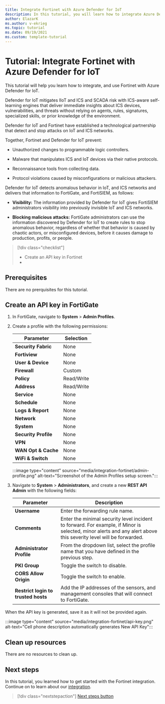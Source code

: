 ```yaml
---
title: Integrate Fortinet with Azure Defender for IoT
description: In this tutorial, you will learn how to integrate Azure Defender for IoT with Fortinet.
author: ElazarK
ms.author: v-ekrieg
ms.topic: tutorial
ms.date: 09/19/2021
ms.custom: template-tutorial
---
```


# Tutorial: Integrate Fortinet with Azure Defender for IoT

This tutorial will help you learn how to integrate, and use Fortinet with Azure Defender for IoT.

Defender for IoT mitigates IIoT and ICS and SCADA risk with ICS-aware self-learning engines that deliver immediate insights about ICS devices, vulnerabilities, and threats without relying on agents, rules, signatures, specialized skills, or prior knowledge of the environment.

Defender for IoT and Fortinet have established a technological partnership that detect and stop attacks on IoT and ICS networks.

Together, Fortinet and Defender for IoT prevent:

- Unauthorized changes to programmable logic controllers.

- Malware that manipulates ICS and IoT devices via their native protocols.

- Reconnaissance tools from collecting data.

- Protocol violations caused by misconfigurations or malicious attackers.

Defender for IoT detects anomalous behavior in IoT, and ICS networks and delivers that information to FortiGate, and FortiSIEM, as follows:

- **Visibility:** The information provided by Defender for IoT gives FortiSIEM administrators visibility into previously invisible IoT and ICS networks.

- **Blocking malicious attacks:** FortiGate administrators can use the information discovered by Defender for IoT to create rules to stop anomalous behavior, regardless of whether that behavior is caused by chaotic actors, or misconfigured devices, before it causes damage to production, profits, or people.

> [!div class="checklist"]
> - Create an API key in Fortinet
> - 

## Prerequisites

There are no prerquisites for this tutorial.

## Create an API key in FortiGate

1. In FortiGate, navigate to **System** > **Admin Profiles**.

1. Create a profile with the following permissions:

    | Parameter | Selection |
    |--|--|
    | **Security Fabric** | None |
    | **Fortiview** | None |
    | **User & Device** | None |
    | **Firewall** | Custom |
    | **Policy** | Read/Write |
    | **Address** | Read/Write  |
    | **Service** | None |
    | **Schedule** | None |
    | **Logs & Report** | None |
    | **Network** | None |
    | **System** | None |
    | **Security Profile** | None |
    | **VPN** | None |
    | **WAN Opt & Cache** | None |
    | **WiFi & Switch** | None |

    :::image type="content" source="media/integration-fortinet/admin-profile.png" alt-text="Screenshot of the Admin Profiles setup screen.":::

1. Navigate to **System** > **Administrators**, and create a new **REST API Admin** with the following fields:

    | Parameter | Description |
    | --------- | ----------- |
    | **Username** | Enter the forwarding rule name. |
    | **Comments** | Enter the minimal security level incident to forward. For example, if Minor is selected, minor alerts and any alert above this severity level will be forwarded. |
    | **Administrator Profile** | From the dropdown list, select the profile name that you have defined in the previous step. |
    | **PKI Group** | Toggle the switch to disable. |
    | **CORS Allow Origin** | Toggle the switch to enable. |
    | **Restrict login to trusted hosts** | Add the IP addresses of the sensors, and management consoles that will connect to FortiGate. |

When the API key is generated, save it as it will not be provided again.

:::image type="content" source="media/integration-fortinet/api-key.png" alt-text="Cell phone description automatically generates New API Key":::

## Clean up resources

There are no resources to clean up.

## Next steps

In this tutorial, you learned how to get started with the Fortinet integration. Continue on to learn about our [integration](./tutorial-palo-alto.md).

> [!div class="nextstepaction"]
> [Next steps button](./tutorial-palo-alto.md)